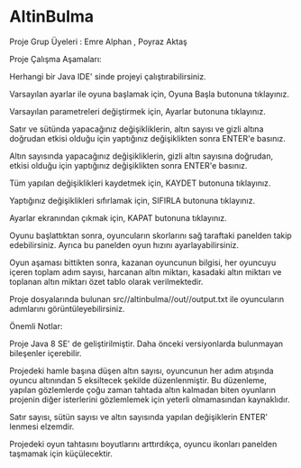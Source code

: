 # AltinBulma

Proje Grup Üyeleri : Emre Alphan , Poyraz Aktaş

Proje Çalışma Aşamaları:

Herhangi bir Java IDE' sinde projeyi çalıştırabilirsiniz.

Varsayılan ayarlar ile oyuna başlamak için, Oyuna Başla butonuna tıklayınız.

Varsayılan parametreleri değiştirmek için, Ayarlar butonuna tıklayınız.

Satır ve sütünda yapacağınız değişikliklerin, altın sayısı ve gizli altına doğrudan
etkisi olduğu için yaptığınız değişiklikten sonra ENTER'e basınız.

Altın sayısında yapacağınız değişikliklerin, gizli altın sayısına doğrudan, 
etkisi olduğu için yaptığınız değişiklikten sonra ENTER'e basınız.

Tüm yapılan değişiklikleri kaydetmek için, KAYDET butonuna tıklayınız.

Yaptığınız değişiklikleri sıfırlamak için, SIFIRLA butonuna tıklayınız.

Ayarlar ekranından çıkmak için, KAPAT butonuna tıklayınız.

Oyunu başlattıktan sonra, oyuncuların skorlarını sağ taraftaki panelden
takip edebilirsiniz. Ayrıca bu panelden oyun hızını ayarlayabilirsiniz.

Oyun aşaması bittikten sonra, kazanan oyuncunun bilgisi, her oyuncuyu içeren toplam adım sayısı, 
harcanan altın miktarı, kasadaki altın miktarı ve toplanan altın miktarı özet tablo olarak verilmektedir.

Proje dosyalarında bulunan src//altinbulma//out//output.txt ile oyuncuların adımlarını görüntüleyebilirsiniz.

Önemli Notlar:
 
Proje Java 8 SE' de geliştirilmiştir. Daha önceki versiyonlarda bulunmayan bileşenler içerebilir.

Projedeki hamle başına düşen altın sayısı, oyuncunun her adım atışında oyuncu altınından 5 eksiltecek şekilde
düzenlenmiştir. Bu düzenleme, yapılan gözlemlerde çoğu zaman tahtada altın kalmadan biten oyunların
projenin diğer isterlerini gözlemlemek için yeterli olmamasından kaynaklıdır.

Satır sayısı, sütün sayısı ve altın sayısında yapılan değişiklerin ENTER' lenmesi elzemdir.

Projedeki oyun tahtasını boyutlarını arttırdıkça, oyuncu ikonları panelden taşmamak için küçülecektir.

